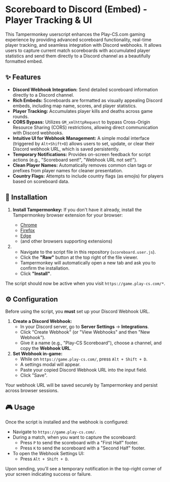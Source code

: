# Scoreboard to Discord (Embed) - Player Tracking & UI

This Tampermonkey userscript enhances the Play-CS.com gaming experience by providing advanced scoreboard functionality, real-time player tracking, and seamless integration with Discord webhooks. It allows users to capture current match scoreboards with accumulated player statistics and send them directly to a Discord channel as a beautifully formatted embed.

## ✨ Features

*   **Discord Webhook Integration:** Send detailed scoreboard information directly to a Discord channel.
*   **Rich Embeds:** Scoreboards are formatted as visually appealing Discord embeds, including map name, scores, and player statistics.
*   **Player Tracking:** Accumulates player kills and deaths across game rounds.
*   **CORS Bypass:** Utilizes `GM_xmlhttpRequest` to bypass Cross-Origin Resource Sharing (CORS) restrictions, allowing direct communication with Discord webhooks.
*   **Intuitive UI for Webhook Management:** A simple modal interface (triggered by `Alt+Shift+D`) allows users to set, update, or clear their Discord webhook URL, which is saved persistently.
*   **Temporary Notifications:** Provides on-screen feedback for script actions (e.g., "Scoreboard sent!", "Webhook URL not set!").
*   **Clean Player Names:** Automatically removes common clan tags or prefixes from player names for cleaner presentation.
*   **Country Flags:** Attempts to include country flags (as emojis) for players based on scoreboard data.

## 🚀 Installation

1.  **Install Tampermonkey:** If you don't have it already, install the Tampermonkey browser extension for your browser:
    *   [Chrome](https://chrome.google.com/webstore/detail/tampermonkey/dhdgffkkebhmkfjojejmpbldmpobfkfo)
    *   [Firefox](https://addons.mozilla.org/en-US/firefox/addon/tampermonkey/)
    *   [Edge](https://microsoftedge.microsoft.com/addons/detail/tampermonkey/iikmkjmpbldmmepgdkmfapfmcctocadp)
    *   (and other browsers supporting extensions)
    
2.  *   Navigate to the script file in this repository (`scoreboard.user.js`).
    *   Click the **"Raw"** button at the top right of the file viewer.
    *   Tampermonkey will automatically open a new tab and ask you to confirm the installation.
    *   Click **"Install"**.

The script should now be active when you visit `https://game.play-cs.com/*`.

## ⚙️ Configuration

Before using the script, you **must** set up your Discord Webhook URL.

1.  **Create a Discord Webhook:**
    *   In your Discord server, go to **Server Settings** -> **Integrations**.
    *   Click "Create Webhook" (or "View Webhooks" and then "New Webhook").
    *   Give it a name (e.g., "Play-CS Scoreboard"), choose a channel, and copy the **Webhook URL**.
2.  **Set Webhook in-game:**
    *   While on `https://game.play-cs.com/`, press `Alt + Shift + D`.
    *   A settings modal will appear.
    *   Paste your copied Discord Webhook URL into the input field.
    *   Click "Save".

Your webhook URL will be saved securely by Tampermonkey and persist across browser sessions.

## 🎮 Usage

Once the script is installed and the webhook is configured:

*   Navigate to `https://game.play-cs.com/`.
*   During a match, when you want to capture the scoreboard:
    *   Press `P` to send the scoreboard with a "First Half" footer.
    *   Press `K` to send the scoreboard with a "Second Half" footer.
*   To open the Webhook Settings UI:
    *   Press `Alt + Shift + D`.

Upon sending, you'll see a temporary notification in the top-right corner of your screen indicating success or failure.
